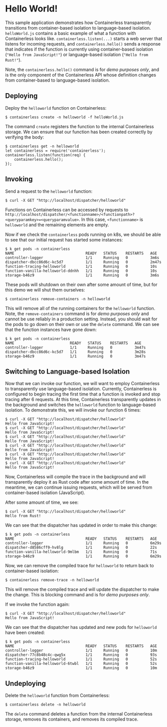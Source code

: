 # Hello World!

This sample application demonstrates how Containerless transparently
transitions from container-based isolation to language-based isolation.
`helloWorld.js` contains a basic example of what a function with Containerless
looks like. `containerless.listen(...)` starts a web server that listens for
incoming requests, and `containerless.hello()` sends a response that indicates
if the function is currently using container-based isolation
(`"Hello from JavaScript!"`) or language-based isolation (`"Hello from Rust!"`).

Note, the `containerless.hello()` command is for *demo purposes only*, and is
the only component of the Containerless API whose definition changes from
container-based to language-based isolation.

## Deploying

Deploy the `helloworld` function on Containerless:

```
$ containerless create -n helloworld -f helloWorld.js
```

The command `create` registers the function to the internal Containerless
storage. We can ensure that our function has been created correctly by verifying
the body:

```
$ containerless get -n helloworld
let containerless = require('containerless');
containerless.listen(function(req) { 
    containerless.hello();
});
```

## Invoking

Send a request to the `helloworld` function:

```
$ curl -X GET "http://localhost/dispatcher/helloworld"
```

Functions on Containerless can be accessed by requests to
`http://localhost/dispatcher/<functionname>/<functionpath>?<queryparamkey>=<queryparamvalue>`.
In this case, `<functionname>` is `helloworld` and the remaining elements are
empty.

Now if we check the `containerless` pods running on k8s, we should be able to
see that our initial request has started some instances:

```
$ k get pods -n containerless
NAME                                READY   STATUS    RESTARTS   AGE
controller-logger                   1/1     Running   0          3m6s
dispatcher-dbcc86d6c-kc5d7          1/1     Running   0          2m47s
function-tracing-helloworld         1/1     Running   0          10s
function-vanilla-helloworld-ddnhh   1/1     Running   0          10s
storage-b46z9                       1/1     Running   0          3m6s
```

These pods will shutdown on their own after some amount of time, but for this
demo we will shut them ourselves:

```
$ containerless remove-containers -n helloworld
```

This will remove all of the running containers for the `helloworld` function.
Note, the `remove-containers` command is for *demo purposes only* and cannot be
use reliably in a production setting. Instead, you should wait for the pods to
go down on their own or use the `delete` command. We can see that the function
instances have gone down:

```
$ k get pods -n containerless
NAME                         READY   STATUS    RESTARTS   AGE
controller-logger            1/1     Running   0          3m47s
dispatcher-dbcc86d6c-kc5d7   1/1     Running   0          3m28s
storage-b46z9                1/1     Running   0          3m47s
```

## Switching to Language-based Isolation

Now that we can invoke our function, we will want to employ Containerless to
transparently use language-based isolation. Currently, Containerless is
configured to begin tracing the first time that a function is invoked and stop
tracing after 6 requests. At this time, Containerless transparently updates in
the background and switches the `helloworld` function to language-based 
isolation. To demonstrate this, we will invoke our function 6 times:

```
$ curl -X GET "http://localhost/dispatcher/helloworld"
Hello from JavaScript!
$ curl -X GET "http://localhost/dispatcher/helloworld"
Hello from JavaScript!
$ curl -X GET "http://localhost/dispatcher/helloworld"
Hello from JavaScript!
$ curl -X GET "http://localhost/dispatcher/helloworld"
Hello from JavaScript!
$ curl -X GET "http://localhost/dispatcher/helloworld"
Hello from JavaScript!
$ curl -X GET "http://localhost/dispatcher/helloworld"
Hello from JavaScript!
```

Now, Containerless will compile the trace in the background and will
transparently deploy it as Rust code after some amount of time. In the meantime,
we can continue issuing requests, which will be served from container-based
isolation (JavaScript).

After some amount of time, we see:

```
$ curl -X GET "http://localhost/dispatcher/helloworld"
Hello from Rust!
```

We can see that the dispatcher has updated in order to make this change:

```
$ k get pods -n containerless
NAME                                READY   STATUS    RESTARTS   AGE
controller-logger                   1/1     Running   0          6m29s
dispatcher-d8586cff9-hv8lg          1/1     Running   0          22s
function-vanilla-helloworld-9mlbm   1/1     Running   0          71s
storage-b46z9                       1/1     Running   0          6m29s
```

Now, we can remove the compiled trace for `helloworld` to return back to
container-based isolation:

```
$ containerless remove-trace -n helloworld
```

This will remove the compiled trace and will update the dispatcher to make the
change. This is blocking command and is for *demo purposes only*.

If we invoke the function again:

```
$ curl -X GET "http://localhost/dispatcher/helloworld"
Hello from JavaScript!
```

We can see that the dispatcher has updated and new pods for `helloworld` have
been created:

```
$ k get pods -n containerless
NAME                                READY   STATUS    RESTARTS   AGE
controller-logger                   1/1     Running   0          10m
dispatcher-77c8b48c4c-qwg5x         1/1     Running   0          93s
function-tracing-helloworld         1/1     Running   0          52s
function-vanilla-helloworld-6twbl   1/1     Running   0          52s
storage-b46z9                       1/1     Running   0          10m
```

## Undeploying

Delete the `helloworld` function from Containerless:

```
$ containerless delete -n helloworld
```

The `delete` command deletes a function from the internal Containerless storage,
removes its containers, and removes its compiled trace.